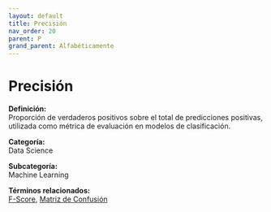 ```yaml
---
layout: default
title: Precisión
nav_order: 20
parent: P
grand_parent: Alfabéticamente
---
```


# Precisión

**Definición:**  
Proporción de verdaderos positivos sobre el total de predicciones positivas, utilizada como métrica de evaluación en modelos de clasificación.

**Categoría:**  
Data Science  

**Subcategoría:**  
Machine Learning

**Términos relacionados:**  
[F-Score](https://maleniski.github.io/diccionario-angl-tec-mx/docs/alfabeticamente/F/f-score.html), [Matriz de Confusión](https://maleniski.github.io/diccionario-angl-tec-mx/docs/alfabeticamente/M/matriz-de-confusin.html)
